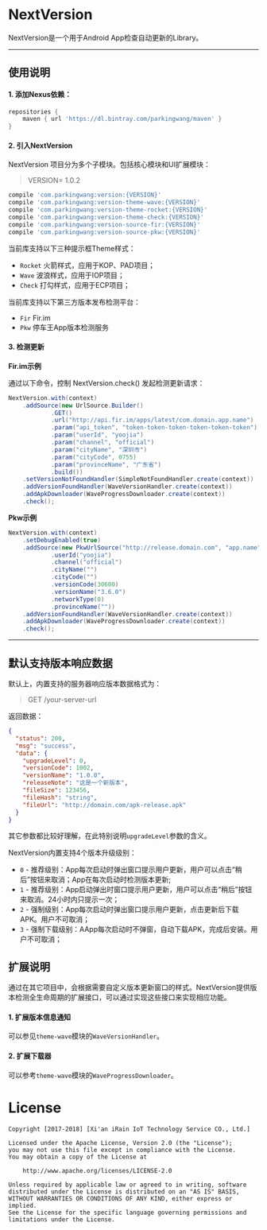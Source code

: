 # NextVersion

NextVersion是一个用于Android App检查自动更新的Library。

----

## 使用说明

#### 1. 添加Nexus依赖：

```gradle
repositories {
    maven { url 'https://dl.bintray.com/parkingwang/maven' }
}
```

#### 2. 引入NextVersion

NextVersion 项目分为多个子模块。包括核心模块和UI扩展模块：

> VERSION= 1.0.2

```gradle
compile 'com.parkingwang:version:{VERSION}'
compile 'com.parkingwang:version-theme-wave:{VERSION}'
compile 'com.parkingwang:version-theme-rocket:{VERSION}'
compile 'com.parkingwang:version-theme-check:{VERSION}'
compile 'com.parkingwang:version-source-fir:{VERSION}'
compile 'com.parkingwang:version-source-pkw:{VERSION}'
```

当前库支持以下三种提示框Theme样式：

- `Rocket` 火箭样式，应用于KOP、PAD项目；
- `Wave` 波浪样式，应用于IOP项目；
- `Check` 打勾样式，应用于ECP项目；

当前库支持以下第三方版本发布检测平台：

- `Fir` Fir.im
- `Pkw` 停车王App版本检测服务

#### 3. 检测更新

**Fir.im示例**

通过以下命令，控制 NextVersion.check() 发起检测更新请求：

```java
NextVersion.with(context)
    .addSource(new UrlSource.Builder()
            .GET()
            .url("http://api.fir.im/apps/latest/com.domain.app.name")
            .param("api_token", "token-token-token-token-token-token")
            .param("userId", "yoojia")
            .param("channel", "official")
            .param("cityName", "深圳市")
            .param("cityCode", 0755)
            .param("provinceName", "广东省")
            .build())
    .setVersionNotFoundHandler(SimpleNotFoundHandler.create(context))
    .addVersionFoundHandler(WaveVersionHandler.create(context))
    .addApkDownloader(WaveProgressDownloader.create(context))
    .check();
```

**Pkw示例**

```java
NextVersion.with(context)
    .setDebugEnabled(true)
    .addSource(new PkwUrlSource("http://release.domain.com", "app.name")
            .userId("yoojia")
            .channel("official")
            .cityName("")
            .cityCode("")
            .versionCode(30600)
            .versionName("3.6.0")
            .networkType(0)
            .provinceName(""))
    .addVersionFoundHandler(WaveVersionHandler.create(context))
    .addApkDownloader(WaveProgressDownloader.create(context))
    .check();
```

----

## 默认支持版本响应数据

默认上，内置支持的服务器响应版本数据格式为：

> GET /your-server-url

返回数据：

```json
{
  "status": 200,
  "msg": "success",
  "data": {
    "upgradeLevel": 0,
    "versionCode": 1002,
    "versionName": "1.0.0",
    "releaseNote": "这是一个新版本",
    "fileSize": 123456,
    "fileHash": "string",
    "fileUrl": "http://domain.com/apk-release.apk"
  }
}
```

其它参数都比较好理解，在此特别说明`upgradeLevel`参数的含义。

NextVersion内置支持4个版本升级级别：

- `0` - 推荐级别：App每次启动时弹出窗口提示用户更新，用户可以点击“稍后”按钮来取消；App在每次启动时检测版本更新;
- `1` - 推荐级别：App启动弹出时窗口提示用户更新，用户可以点击“稍后”按钮来取消。24小时内只提示一次；
- `2` - 强制级别：App每次启动时弹出窗口提示用户更新，点击更新后下载APK。用户不可取消；
- `3` - 强制下载级别：AApp每次启动时不弹窗，自动下载APK，完成后安装。用户不可取消；

## 扩展说明

通过在其它项目中，会根据需要自定义版本更新窗口的样式。NextVersion提供版本检测全生命周期的扩展接口，可以通过实现这些接口来实现相应功能。

#### 1. 扩展版本信息通知

可以参见`theme-wave`模块的`WaveVersionHandler`。

#### 2. 扩展下载器

可以参考`theme-wave`模块的`WaveProgressDownloader`。

# License

    Copyright [2017-2018] [Xi'an iRain IoT Technology Service CO., Ltd.]

    Licensed under the Apache License, Version 2.0 (the "License");
    you may not use this file except in compliance with the License.
    You may obtain a copy of the License at

        http://www.apache.org/licenses/LICENSE-2.0

    Unless required by applicable law or agreed to in writing, software
    distributed under the License is distributed on an "AS IS" BASIS,
    WITHOUT WARRANTIES OR CONDITIONS OF ANY KIND, either express or implied.
    See the License for the specific language governing permissions and
    limitations under the License.
